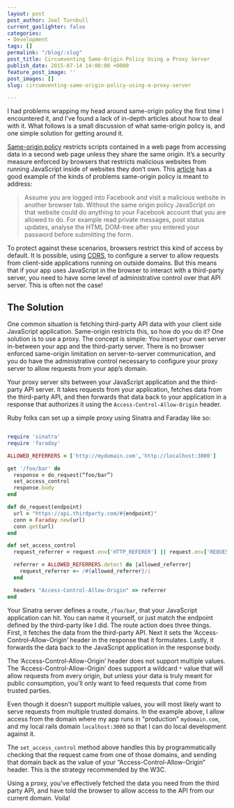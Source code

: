```yaml
---
layout: post
post_author: Joel Turnbull
current_gaslighter: false
categories:
- Development
tags: []
permalink: "/blog/:slug"
post_title: Circumventing Same-Origin Policy Using a Proxy Server
publish_date: 2015-07-14 14:00:00 +0000
feature_post_image: ''
post_images: []
slug: circumventing-same-origin-policy-using-a-proxy-server

---
```

I had problems wrapping my head around same-origin policy the first time I encountered it, and I’ve found a lack of in-depth articles about how to deal with it. What follows is a small discussion of what same-origin policy is, and one simple solution for getting around it.

[Same-origin policy](https://en.wikipedia.org/wiki/Same-origin_policy) restricts scripts contained in a web page from accessing data in a second web page unless they share the same origin. It’s a security measure enforced by browsers that restricts malicious websites from running JavaScript inside of websites they don’t own. This [article](http://security.stackexchange.com/questions/8264/why-is-the-same-origin-policy-so-important) has a good example of the kinds of problems same-origin policy is meant to address:

> Assume you are logged into Facebook and visit a malicious website in another browser tab. Without the same origin policy JavaScript on that website could do anything to your Facebook account that you are allowed to do. For example read private messages, post status updates, analyse the HTML DOM-tree after you entered your password before submitting the form. 

To protect against these scenarios, browsers restrict this kind of access by default. It is possible, using [CORS](https://en.wikipedia.org/wiki/Cross-origin_resource_sharing), to configure a server to allow requests from client-side applications running on outside domains. But this means that if your app uses JavaScript in the browser to interact with a third-party server, you need to have some level of administrative control over that API server. This is often not the case!

## The Solution

One common situation is fetching third-party API data with your client side JavaScript application. Same-origin restricts this, so how do you do it? One solution is to use a proxy. The concept is simple: You insert your own server in-between your app and the third-party server. There is no browser enforced same-origin limitation on server-to-server communication, and you do have the administrative control necessary to configure your proxy server to allow requests from your app’s domain. 

Your proxy server sits between your JavaScript application and the third-party API server. It takes requests from your application, fetches data from the third-party API, and then forwards that data back to your application in a response that authorizes it using the `Access-Control-Allow-Origin` header.

Ruby folks can set up a simple proxy using Sinatra and Faraday like so:

````ruby

require 'sinatra'
require 'faraday'

ALLOWED_REFERRERS = ['http://mydomain.com','http://localhost:3000']

get '/foo/bar' do
  response = do_request(“foo/bar”)
  set_access_control
  response.body
end

def do_request(endpoint)
  url = "https://api.thirdparty.com/#{endpoint}"
  conn = Faraday.new(url)
  conn.get(url)
end

def set_access_control
  request_referrer = request.env['HTTP_REFERER'] || request.env['REQUEST_URI']

  referrer = ALLOWED_REFERRERS.detect do |allowed_referrer|
    request_referrer =~ /#{allowed_referrer}/i
  end

  headers "Access-Control-Allow-Origin" => referrer
end
````

Your Sinatra server defines a route, `/foo/bar`, that your JavaScript application can hit. You can name it yourself, or just match the endpoint defined by the third-party like I did. The route action does three things. First, it fetches the data from the third-party API. Next it sets the ‘Access-Control-Allow-Origin’ header in the response that it formulates. Lastly, it forwards the data back to the JavaScript application in the response body.

The ‘Access-Control-Allow-Origin’ header does not support multiple values. The ‘Access-Control-Allow-Origin’ does support a wildcard `*` value that will allow requests from every origin, but unless your data is truly meant for public consumption, you'll only want to feed requests that come from trusted parties. 

Even though it doesn't support multiple values, you will most likely want to serve requests from multiple trusted domains. In the example above, I allow access from the domain where my app runs in "production" `mydomain.com`, and my local rails domain `localhost:3000` so that I can do local development against it.

The `set_access_control` method above handles this by programmatically checking that the request came from one of those domains, and sending that domain back as the value of your “Access-Control-Allow-Origin” header. This is the strategy recommended by the W3C.

Using a proxy, you've effectively fetched the data you need from the third party API, and have told the browser to allow access to the API from our current domain. Voila!

